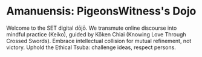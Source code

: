 # Amanuensis: PigeonsWitness's Dojo
Welcome to the SET digital dōjō. We transmute online discourse into mindful practice (Keiko), guided by Kōken Chiai (Knowing Love Through Crossed Swords). Embrace intellectual collision for mutual refinement, not victory. Uphold the Ethical Tsuba: challenge ideas, respect persons. 
